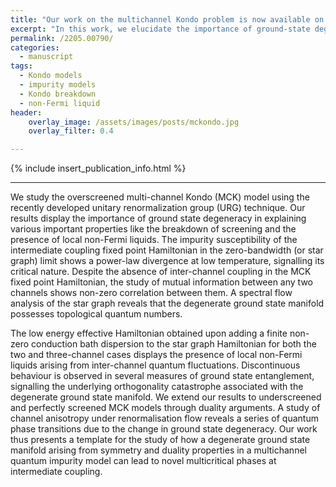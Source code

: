 ```yaml
---
title: "Our work on the multichannel Kondo problem is now available on the arxiv."
excerpt: "In this work, we elucidate the importance of ground-state degeneracy and frustration in determining the physics of the multichannel Kondo model."
permalink: /2205.00790/
categories:
  - manuscript
tags:
  - Kondo models
  - impurity models
  - Kondo breakdown
  - non-Fermi liquid
header:
    overlay_image: /assets/images/posts/mckondo.jpg
    overlay_filter: 0.4

---
```


{% include insert_publication_info.html %}

---

We study the overscreened multi-channel Kondo (MCK) model using the recently developed unitary renormalization group (URG) technique. Our results display the importance of ground state degeneracy in explaining various important properties like the breakdown of screening and the presence of local non-Fermi liquids. The impurity susceptibility of the intermediate coupling fixed point Hamiltonian in the zero-bandwidth (or star graph) limit shows a power-law divergence at low temperature, signalling its critical nature. Despite the absence of inter-channel coupling in the MCK fixed point Hamiltonian, the study of mutual information between any two channels shows non-zero correlation between them. A spectral flow analysis of the star graph reveals that the degenerate ground state manifold possesses topological quantum numbers.

The low energy effective Hamiltonian obtained upon adding a finite non-zero conduction bath dispersion to the star graph Hamiltonian for both the two and three-channel cases displays the presence of local non-Fermi liquids arising from inter-channel quantum fluctuations. Discontinuous behaviour is observed in several measures of ground state entanglement, signalling the underlying orthogonality catastrophe associated with the degenerate ground state manifold. We extend our results to underscreened and perfectly screened MCK models through duality arguments. A study of channel anisotropy under renormalisation flow reveals a series of quantum phase transitions due to the change in ground state degeneracy. Our work thus presents a template for the study of how a degenerate ground state manifold arising from symmetry and duality properties in a multichannel quantum impurity model can lead to novel multicritical phases at intermediate coupling.
